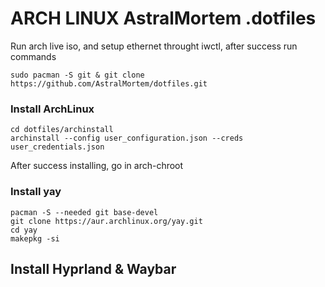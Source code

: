 # ARCH LINUX AstralMortem .dotfiles

Run arch live iso, and setup ethernet throught iwctl, after success run commands

```
sudo pacman -S git & git clone https://github.com/AstralMortem/dotfiles.git
```

### Install ArchLinux

```
cd dotfiles/archinstall
archinstall --config user_configuration.json --creds user_credentials.json
```

After success installing, go in arch-chroot

### Install yay

```
pacman -S --needed git base-devel
git clone https://aur.archlinux.org/yay.git
cd yay
makepkg -si
```

## Install Hyprland & Waybar

